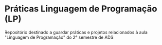# Práticas Linguagem de Programação (LP)
Repositório destinado a guardar práticas e projetos relacionados à aula "Linguagem de Programação" do 2° semestre de ADS
